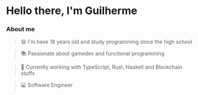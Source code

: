 # Hello there, I'm Guilherme

### About me

> 😄 I'm have 18 years old and study programming since the high school

> :books: Passionate about gamedev and functional programming

> :construction_worker: Currently working with TypeScript, Rust, Haskell and Blockchain stuffs

> :computer: Software Engineer
